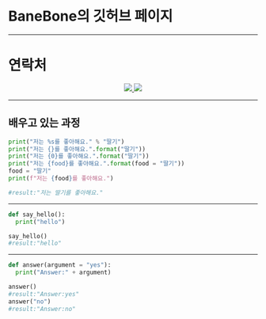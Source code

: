 # BaneBone의 깃허브 페이지
---
# 연락처
<p align="center">
  <a href="https://github.com/BaneBone">
    <img src="https://img.shields.io/badge/-%20%EA%B9%83%ED%97%88%EB%B8%8C-lightgrey">
  </a>
  <a href="https://open.kakao.com/o/saDgbABc">
    <img src="https://img.shields.io/badge/%20-%EC%98%A4%ED%94%88%EC%B1%84%ED%8C%85-green">
  </a>
</p>

---

## 배우고 있는 과정
```Python
print("저는 %s를 좋아해요." % "딸기")
print("저는 {}를 좋아해요.".format("딸기"))
print("저는 {0}를 좋아해요.".format("딸기"))
print("저는 {food}를 좋아해요.".format(food = "딸기"))
food = "딸기"
print(f"저는 {food}를 좋아해요.")

#result:"저는 딸기를 좋아해요."
```
---
```Python
def say_hello():
  print("hello")

say_hello()
#result:"hello"
```
---
```Python
def answer(argument = "yes"):
  print("Answer:" + argument)

answer()
#result:"Answer:yes"
answer("no")
#result:"Answer:no"
